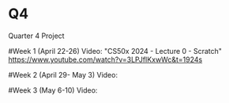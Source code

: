 # Q4

Quarter 4 Project

#Week 1 (April 22-26)
Video: "CS50x 2024 - Lecture 0 - Scratch" https://www.youtube.com/watch?v=3LPJfIKxwWc&t=1924s 


#Week 2 (April 29- May 3)
Video: 

#Week 3 (May 6-10)
Video: 
